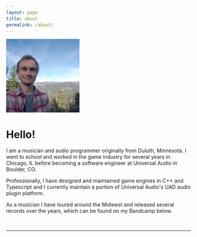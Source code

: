 ```yaml
---
layout: page
title: about
permalink: /about/
---
```


<img class="col one right" src="/img/prof_pic.jpg">

<br/>

# Hello!
I am a musician and audio programmer originally from Duluth, Minnesota. I went to school and worked in the
game industry for several years in Chicago, IL before becoming a software engineer at Universal Audio in
Boulder, CO.

Professionally, I have designed and maintained game engines in C++ and Typescript and I currently maintain
a portion of Universal Audio's UAD audio plugin platform.

As a musician I have toured around the Midwest and released several records over the years, which can be
found on my Bandcamp below.

<br/>
<hr/>
<br/>
<span class="contacticon center">
	<a href="mailto:jackcampbell@acm.org"><i class="fa fa-envelope-square"></i></a>
	<a href="https://github.com/jcampbellcodes" target="_blank"><i class="fab fa-github-square"></i></a>
	<a href="https://www.linkedin.com/in/jackwcampbell/" target="_blank"><i class="fab fa-linkedin"></i></a>
	<a href="https://jackcampbell.bandcamp.com/" target="_blank"><i class="fab fa-bandcamp"></i></a>
</span>

<div class="col three caption">
</div>

